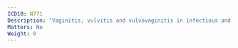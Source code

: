 ```yaml
---
ICD10: N771
Description: "Vaginitis, vulvitis and vulvovaginitis in infectious and parasitic diseases classified elsewhere"
Matters: No
Weight: 0
---
```

